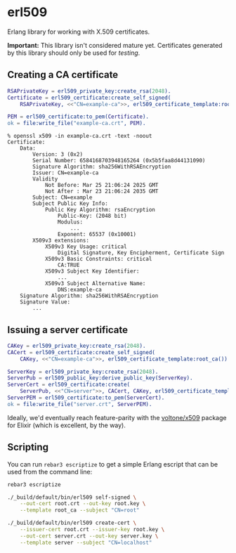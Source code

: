 # erl509

Erlang library for working with X.509 certificates.

**Important:** This library isn't considered mature yet. Certificates generated by this library should only be used for
_testing_.

## Creating a CA certificate

```erlang
RSAPrivateKey = erl509_private_key:create_rsa(2048).
Certificate = erl509_certificate:create_self_signed(
    RSAPrivateKey, <<"CN=example-ca">>, erl509_certificate_template:root_ca()).

PEM = erl509_certificate:to_pem(Certificate).
ok = file:write_file("example-ca.crt", PEM).
```

```
% openssl x509 -in example-ca.crt -text -noout
Certificate:
    Data:
        Version: 3 (0x2)
        Serial Number: 6584168703948165264 (0x5b5faa8d44131090)
        Signature Algorithm: sha256WithRSAEncryption
        Issuer: CN=example-ca
        Validity
            Not Before: Mar 25 21:06:24 2025 GMT
            Not After : Mar 23 21:06:24 2035 GMT
        Subject: CN=example
        Subject Public Key Info:
            Public Key Algorithm: rsaEncryption
                Public-Key: (2048 bit)
                Modulus:
                    ...
                Exponent: 65537 (0x10001)
        X509v3 extensions:
            X509v3 Key Usage: critical
                Digital Signature, Key Encipherment, Certificate Sign
            X509v3 Basic Constraints: critical
                CA:TRUE
            X509v3 Subject Key Identifier:
                ...
            X509v3 Subject Alternative Name:
                DNS:example-ca
    Signature Algorithm: sha256WithRSAEncryption
    Signature Value:
        ...
```

## Issuing a server certificate

```erlang
CAKey = erl509_private_key:create_rsa(2048).
CACert = erl509_certificate:create_self_signed(
    CAKey, <<"CN=example-ca">>, erl509_certificate_template:root_ca()).

ServerKey = erl509_private_key:create_rsa(2048).
ServerPub = erl509_public_key:derive_public_key(ServerKey).
ServerCert = erl509_certificate:create(
    ServerPub, <<"CN=server">>, CACert, CAKey, erl509_certificate_template:server()).
ServerPEM = erl509_certificate:to_pem(ServerCert).
ok = file:write_file("server.crt", ServerPEM).
```

Ideally, we'd eventually reach feature-parity with the [voltone/x509](https://github.com/voltone/x509) package for
Elixir (which is excellent, by the way).

## Scripting

You can run `rebar3 escriptize` to get a simple Erlang escript that can be used from the command line:

```sh
rebar3 escriptize

./_build/default/bin/erl509 self-signed \
    --out-cert root.crt --out-key root.key \
    --template root_ca --subject "CN=root"

./_build/default/bin/erl509 create-cert \
    --issuer-cert root.crt --issuer-key root.key \
    --out-cert server.crt --out-key server.key \
    --template server --subject "CN=localhost"
```
